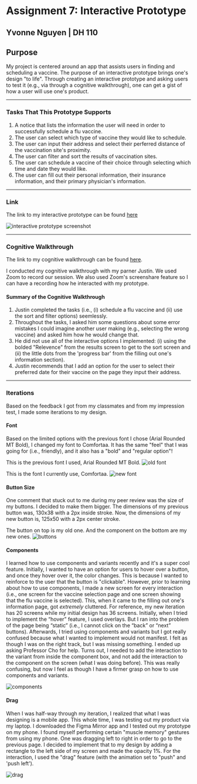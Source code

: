 # Assignment 7: Interactive Prototype 
Yvonne Nguyen | DH 110
---
## Purpose
My project is centered around an app that assists users in finding and scheduling a vaccine. The purpose of an interactive prototype brings one's design "to life". Through creating an interactive prototype and asking users to test it (e.g., via through a cognitive walkthrough), one can get a gist of how a user will use one's product.  

---

### Tasks That This Prototype Supports
1. A notice that lists the information the user will need in order to successfully schedule a flu vaccine.
2. The user can select which type of vaccine they would like to schedule.
3. The user can input their address and select their perferred distance of the vaccination site's proximity. 
4. The user can filter and sort the results of vaccination sites.  
5. The user can schedule a vaccine of their choice through selecting which time and date they would like.
6. The user can fill out their personal information, their insurance information, and their primary physician's information. 

---

### Link 
The link to my interactive prototype can be found [here](https://www.figma.com/file/EkkyhsjrsY9pp6xjSA3D2a/dh-110?node-id=56%3A5)

![interactive prototype screenshot](https://github.com/yvonne-nguyen/dh110/blob/main/assignments/interactive-prototype.png)

---

### Cognitive Walkthrough 
The link to my cognitive walkthrough can be found [here](https://youtu.be/lLVbFarRy7o).

I conducted my cognitive walkthrough with my parner Justin. We used Zoom to record our session. We also used Zoom's screenshare feature so I can have a recording how he interacted with my prototype. 

#### Summary of the Cognitive Walkthrough
1. Justin completed the tasks (i.e., (i) schedule a flu vaccine and (ii) use the sort and filter options) seemlessly. 
2. Throughout the tasks, I asked him some questions about some error mistakes I could imagine another user making (e.g., selecting the wrong vaccine) and asked him how he would change that.
3. He did not use all of the interactive options I implemented: (i) using the bolded "Relevence" from the results screen to get to the sort screen and (ii) the little dots from the 'progress bar' from the filling out one's information section). 
4. Justin recommends that I add an option for the user to select their preferred date for their vaccine on the page they input their address. 

---
### Iterations 
Based on the feedback I got from my classmates and from my impression test, I made some iterations to my design. 

#### Font
Based on the limited options with the previous font I chose (Arial Rounded MT Bold), I changed my font to Comfortaa. It has the same "feel" that I was going for (i.e., friendly), and it also has a "bold" and "regular option"!

This is the previous font I used, Arial Rounded MT Bold.
![old font](https://github.com/yvonne-nguyen/dh110/blob/main/assignments/old-font.png)

This is the font I currently use, Comfortaa.
![new font](https://github.com/yvonne-nguyen/dh110/blob/main/assignments/new-font.png)

#### Button Size
One comment that stuck out to me during my peer review was the size of my buttons. I decided to make them bigger. 
The dimensions of my previous button was, 130x38 with a 2px inside stroke.
Now, the dimensions of my new button is, 125x50 with a 2px center stroke. 

The button on top is my old one. And the component on the bottom are my new ones.
![buttons](https://github.com/yvonne-nguyen/dh110/blob/main/assignments/buttons.png)

#### Components
I learned how to use components and variants recently and it's a super cool feature. Initially, I wanted to have an option for users to hover over a button, and once they hover over it, the color changes. This is because I wanted to reinforce to the user that the button is "clickable". However, prior to learning about how to use components, I made a new screen for every interaction (i.e., one screen for the vaccine selection page and one screen showing that the flu vaccine is selected). This, when it came to the filling out one's information page, got *extremely* cluttered. For reference, my new iteration has 20 screens while my initial design has 36 screens. Initially, when I tried to implement the “hover” feature, I used overlays. But I ran into the problem of the page being “static” (i.e., I cannot click on the “back” or “next” buttons). Afterwards, I tried using components and variants but I got really confused because what I wanted to implement would not manifest. I felt as though I was on the right track, but I was missing something. I ended up asking Professor Cho for help. Turns out, I needed to add the interaction to the variant from inside the component box, and not add the interaction to the component on the screen (what I was doing before). This was really confusing, but now I feel as though I have a firmer grasp on how to use components and variants. 


![components](https://github.com/yvonne-nguyen/dh110/blob/main/assignments/components.png)

#### Drag
When I was half-way through my iteration, I realized that what I was designing is a mobile app. This whole time, I was testing out my product via my laptop. I downloaded the Figma Mirror app and I tested out my prototype on my phone. I found myself performing certain "muscle memory" gestures from using my phone. One was dragging left to right in order to go to the previous page. I decided to implement that to my design by adding a rectangle to the left side of my screen and made the opacity 1%. For the interaction, I used the "drag" feature (with the animation set to "push" and 'push left'). 

![drag](https://github.com/yvonne-nguyen/dh110/blob/main/assignments/drag.png)

